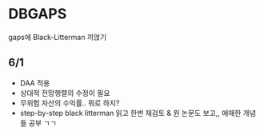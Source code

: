 # DBGAPS
gaps에 Black-Litterman 끼얹기

## 6/1
- DAA 적용
- 상대적 전망행렬의 수정이 필요
- 무위험 자산의 수익률.. 뭐로 하지?
- step-by-step black litterman 읽고 한번 재검토 & 원 논문도 보고,, 애매한 개념들 공부 ㄱㄱ
